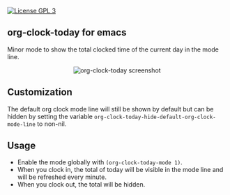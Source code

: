 [![License GPL 3][badge-license]](http://www.gnu.org/licenses/gpl-3.0.txt)

## org-clock-today for emacs
Minor mode to show the total clocked time of the current day in the mode line.

<p align="center">
<img src="https://raw.github.com/mallt/org-clock-today-mode/master/org-clock-today-mode-line.png" alt="org-clock-today screenshot"/>
</p>

## Customization
The default org clock mode line will still be shown by default but can be hidden by setting the variable `org-clock-today-hide-default-org-clock-mode-line` to non-nil.

## Usage
- Enable the mode globally with `(org-clock-today-mode 1)`.
- When you clock in, the total of today will be visible in the mode line and will be refreshed every minute.
- When you clock out, the total will be hidden.



[badge-license]: https://img.shields.io/badge/license-GPL_3-green.svg
